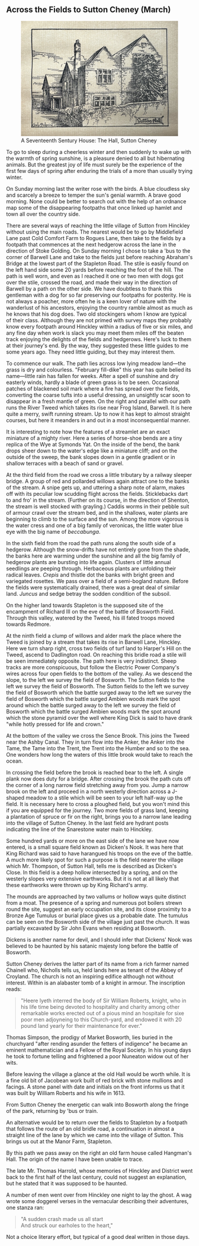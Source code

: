## Across the Fields to Sutton Cheney (March)

<figure>
    <img src="img/09.jpg" />
    <figcaption>A Seventeenth Sentury House: The Hall, Sutton Cheney</figcaption>
</figure>

To go to sleep during a cheerless winter and then suddenly to wake up with the
warmth of spring sunshine, is a pleasure denied to all but hibernating animals.
But the greatest joy of life must surely be the experience of the first few days
of spring after enduring the trials of a more than usually trying winter.

On Sunday morning last the writer rose with the birds. A blue cloudless sky and
scarcely a breeze to temper the sun's genial warmth. A brave good morning. None
could be better to search out with the help of an ordnance map some of the
disappearing footpaths that once linked up hamlet and town all over the country
side.

There are several ways of reaching the little village of Sutton from Hinckley
without using the main roads. The nearest would be to go by Middlefield Lane
past Cold Comfort Farm to Rogues Lane, then take to the fields by a footpath
that commences at the next hedgerow across the lane in the direction of Stoke
Golding. On Sunday morning I chose to take a 'bus to the corner of Barwell Lane
and take to the fields just before reaching Abraham's Bridge at the lowest part
of the Stapleton Road. The stile is easily found on the left hand side some 20
yards before reaching the foot of the hill. The path is well worn, and even as I
reached it one or two men with dogs got over the stile, crossed the road, and
made their way in the direction of Barwell by a path on the other side. We have
doubtless to thank this gentleman with a dog for so far preserving our footpaths
for posterity. He is not always a poacher, more often he is a keen lover of
nature with the wanderlust of his ancestors, enjoying the country ramble almost
as much as he knows that his dog does. Two old stockingers whom I know are
typical of their class. Although they are not primed with survey maps they
probably know every footpath around Hinckley within a radius of five or six
miles, and any fine day when work is slack you may meet them miles off the
beaten track enjoying the delights of the fields and hedgerows. Here's luck to
them at their journey's end. By the way, they suggested these little guides to
me some years ago. They need little guiding, but they may interest them.

To commence our walk. The path lies across low lying meadow land—the grass is
dry and colourless. "February fill-dike" this year has quite belied its
name—little rain has fallen for weeks. After a spell of sunshine and dry
easterly winds, hardly a blade of green grass is to be seen. Occasional patches
of blackened soil mark where a fire has spread over the fields, converting the
coarse tufts into a useful dressing, an unsightly scar soon to disappear in a
fresh mantle of green. On the right and parallel with our path runs the River
Tweed which takes its rise near Frog Island, Barwell. It is here quite a merry,
swift running stream. Up to now it has kept to almost straight courses, but here
it meanders in and out in a most inconsequential manner.

It is interesting to note how the features of a streamlet are an exact miniature
of a mighty river. Here a series of horse-shoe bends are a tiny replica of the
Wye at Symonds Yat. On the inside of the bend, the bank drops sheer down to the
water's edge like a miniature cliff; and on the outside of the sweep, the bank
slopes down in a gentle gradient or in shallow terraces with a beach of sand or
gravel.

At the third field from the road we cross a little tributary by a railway
sleeper bridge. A group of red and pollarded willows again attract one to the
banks of the stream. A snipe gets up, and uttering a sharp note of alarm, makes
off with its peculiar low scudding flight across the fields. Sticklebacks dart
to and fro' in the stream. (Further on its course, in the direction of Shenton,
the stream is well stocked with grayling.) Caddis worms in their pebble suit of
armour crawl over the stream bed, and in the shallows, water plants are
beginning to climb to the surface and the sun. Among the more vigorous is the
water cress and one of a big family of veronicas, the little water blue eye with
the big name of _beccabunga_.

In the sixth field from the road the path runs along the south side of a
hedgerow. Although the snow-drifts have not entirely gone from the shade, the
banks here are warming under the sunshine and all the big family of hedgerow
plants are bursting into life again. Clusters of little annual seedlings are
peeping through. Herbaceous plants are unfolding their radical leaves. _Crepis_
and thistle dot the banks with bright green and variegated rosettes. We pass
over a field of a semi-bogland nature. Before the fields were systematically
drained, there was a great deal of similar land. _Juncus_ and sedge betray the
sodden condition of the subsoil.

On the higher land towards Stapleton is the supposed site of the encampment of
Richard III on the eve of the battle of Bosworth Field. Through this valley,
watered by the Tweed, his ill fated troops moved towards Redmore.

At the ninth field a clump of willows and alder mark the place where the Tweed
is joined by a stream that takes its rise in Barwell Lane, Hinckley. Here we
turn sharp right, cross two fields of turf land to Harper's Hill on the Tweed,
ascend to Dadlington road. On reaching this bridle road a stile will be seen
immediately opposite. The path here is very indistinct. Sheep tracks are more
conspicuous, but follow the Electric Power Company's wires across four open
fields to the bottom of the valley. As we descend the slope, to the left we
survey the field of Bosworth. The Sutton fields to the left we survey the field
of Bosworth. The Sutton fields to the left we survey the field of Bosworth which
the battle surged away to the left we survey the field of Bosworth which the
battle surged Ambien woods mark the spot around which the battle surged away to
the left we survey the field of Bosworth which the battle surged Ambien woods
mark the spot around which the stone pyramid over the well where King Dick is
said to have drank "while hotly pressed for life and crown."

At the bottom of the valley we cross the Sence Brook. This joins the Tweed near
the Ashby Canal. They in turn flow into the Anker, the Anker into the Tame, the
Tame into the Trent, the Trent into the Humber and so to the sea. One wonders
how long the waters of this little brook would take to reach the ocean.

In crossing the field before the brook is reached bear to the left. A single
plank now does duty for a bridge. After crossing the brook the path cuts off the
corner of a long narrow field stretching away from you. Jump a narrow brook on
the left and proceed in a north westerly direction across a J-shaped meadow to a
stile which will be seen to your left half-way up the field. It is necessary
here to cross a ploughed field, but you won't mind this if you are equipped for
the journey. Two more fields of grass land, keeping a plantation of spruce or
fir on the right, brings you to a narrow lane leading into the village of Sutton
Cheney. In the last field are hydrant posts indicating the line of the
Snarestone water main to Hinckley.

Some hundred yards or more on the east side of the lane we have now entered, is
a small square field known as Dicken's Nook. It was here that King Richard was
said to have harangued his troops on the eve of the battle. A much more likely
spot for such a purpose is the field nearer the village which Mr. Thompson, of
Sutton Hall, tells me is described as Dicken's Close. In this field is a deep
hollow intersected by a spring, and on the westerly slopes very extensive
earthworks. But it is not at all likely that these earthworks were thrown up by
King Richard's army.

The mounds are approached by two vallums or hollow ways quite distinct from a
moat. The presence of a spring and numerous pot boilers strewn round the site,
suggest an early occupation site, and its close proximity to a Bronze Age
Tumulus or burial place gives us a probable date. The tumulus can be seen on the
Bosworth side of the village just past the church. It was partially excavated by
Sir John Evans when residing at Bosworth.

Dickens is another name for devil, and I should infer that Dickens' Nook was
believed to be haunted by his satanic majesty long before the battle of
Bosworth.

Sutton Cheney derives the latter part of its name from a rich farmer named
Chainell who, Nicholls tells us, held lands here as tenant of the Abbey of
Croyland. The church is not an inspiring edifice although not without interest.
Within is an alabaster tomb of a knight in armour. The inscription reads:

> "Heere lyeth interred the body of Sir William Roberts, knight, who in his life
> time being devoted to hospitality and charity among other remarkable works
> erected out of a pious mind an hospitale for sixe poor men adjoyneing to this
> Church-yard, and endowed it with 20 pound land yearly for their maintenance for
> ever."

Thomas Simpson, the prodigy of Market Bosworth, lies buried in the churchyard
"after rending asunder the fetters of indigence" he became an eminent
mathematician and a Fellow of the Royal Society. In his young days he took to
fortune telling and frightened a poor Nuneaton widow out of her wits.

Before leaving the village a glance at the old Hall would be worth while. It is
a fine old bit of Jacobean work built of red brick with stone mullions and
facings. A stone panel with date and initials on the front informs us that it
was built by William Roberts and his wife in 1613.

From Sutton Cheney the energetic can walk into Bosworth along the fringe of the
park, returning by 'bus or train.

An alternative would be to return over the fields to Stapleton by a footpath
that follows the route of an old bridle road, a continuation in almost a
straight line of the lane by which we came into the village of Sutton. This
brings us out at the Manor Farm, Stapleton.

By this path we pass away on the right an old farm house called Hangman's Hall.
The origin of the name I have been unable to trace.

The late Mr. Thomas Harrold, whose memories of Hinckley and District went back
to the first half of the last century, could not suggest an explanation, but he
stated that it was supposed to be haunted.

A number of men went over from Hinckley one night to lay the ghost. A wag wrote
some doggerel verses in the vernacular describing their adventures, one stanza
ran:

> "A sudden crash made us all start<br>
> And struck our earholes to the heart,"

Not a choice literary effort, but typical of a good deal written in those days.
